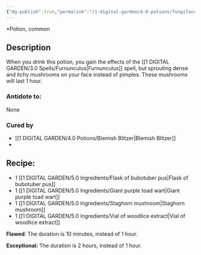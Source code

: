 ```yaml
---
{"dg-publish":true,"permalink":"/1-digital-garden/4-0-potions/fungiface-potion/","tags":["potion","extracurricular","common"]}
---
```


*Potion, common 

## Description
When you drink this potion, you gain the effects of the [[1 DIGITAL GARDEN/3.0 Spells/Furnunculus\|Furnunculus]] spell, but sprouting dense and itchy mushrooms on your face instead of pimples. These mushrooms will last 1 hour.

### Antidote to: 
None

### Cured by
- [[1 DIGITAL GARDEN/4.0 Potions/Blemish Blitzer\|Blemish Blitzer]]
- 

## Recipe:

- 1 [[1 DIGITAL GARDEN/5.0 Ingredients/Flask of bubotuber pus\|Flask of bubotuber pus]]
- 1 [[1 DIGITAL GARDEN/5.0 Ingredients/Giant purple toad wart\|Giant purple toad wart]]
- 1 [[1 DIGITAL GARDEN/5.0 Ingredients/Staghorn mushroom\|Staghorn mushroom]]
- 1 [[1 DIGITAL GARDEN/5.0 Ingredients/Vial of woodlice extract\|Vial of woodlice extract]]

**Flawed**:
The duration is 10 minutes, instead of 1 hour.

**Exceptional:** 
The duration is 2 hours, instead of 1 hour.
